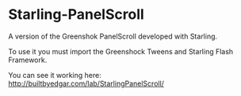 Starling-PanelScroll
====================

A version of the Greenshok PanelScroll developed with Starling.


To use it you must import the Greenshock Tweens and Starling Flash Framework.

You can see it working here:
http://builtbyedgar.com/lab/StarlingPanelScroll/
